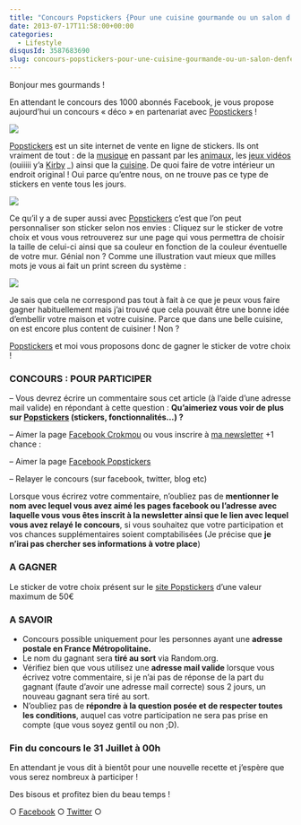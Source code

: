 ```yaml
---
title: "Concours Popstickers {Pour une cuisine gourmande ou un salon d'enfer}"
date: 2013-07-17T11:58:00+00:00
categories:
  - Lifestyle
disqusId: 3587683690
slug: concours-popstickers-pour-une-cuisine-gourmande-ou-un-salon-denfer
---
```


Bonjour mes gourmands !

En attendant le concours des 1000 abonnés Facebook, je vous propose aujourd’hui un concours « déco » en partenariat avec [Popstickers](http://www.popstickers.fr/) !

[![](http://www.crokmou.com/wp-content/uploads/2013/07/cupcake-238x3001-238x300.png)](http://www.popstickers.fr/)

[Popstickers](http://www.popstickers.fr/) est un site internet de vente en ligne de stickers. Ils ont vraiment de tout : de la [musique](http://www.popstickers.fr/12-stickers-musique) en passant par les [animaux](http://www.popstickers.fr/3-stickers-animaux), les [jeux vidéos](http://www.popstickers.fr/10-stickers-jeux) (ouiiiii y’a [Kirby](http://www.popstickers.fr/stickers-jeux/454-kirby.html) *_*) ainsi que la [cuisine](http://www.popstickers.fr/5-stickers-cuisine). De quoi faire de votre intérieur un endroit original ! Oui parce qu’entre nous, on ne trouve pas ce type de stickers en vente tous les jours.

[![](http://www.crokmou.com/wp-content/uploads/2013/07/Capture-d-E2-80-99e-CC-81cran-2013-07-17-a-CC-80-12.34.44-300x2131-300x213.png)](http://www.popstickers.fr/)

Ce qu’il y a de super aussi avec [Popstickers](http://www.popstickers.fr/) c’est que l’on peut personnaliser son sticker selon nos envies : Cliquez sur le sticker de votre choix et vous vous retrouverez sur une page qui vous permettra de choisir la taille de celui-ci ainsi que sa couleur en fonction de la couleur éventuelle de votre mur. Génial non ? Comme une illustration vaut mieux que milles mots je vous ai fait un print screen du système :

[![](http://www.crokmou.com/wp-content/uploads/2013/07/Capture-d-E2-80-99e-CC-81cran-2013-07-17-a-CC-80-12.17.45-187x3001-187x300.png)](http://www.popstickers.fr/)

Je sais que cela ne correspond pas tout à fait à ce que je peux vous faire gagner habituellement mais j’ai trouvé que cela pouvait être une bonne idée d’embellir votre maison et votre cuisine. Parce que dans une belle cuisine, on est encore plus content de cuisiner ! Non ?

[Popstickers](http://www.popstickers.fr/) et moi vous proposons donc de gagner le sticker de votre choix !

### CONCOURS : POUR PARTICIPER

  – Vous devrez écrire un commentaire sous cet article (à l’aide d’une adresse mail valide) en répondant à cette question : **Qu’aimeriez vous voir de plus sur [Popstickers](http://www.popstickers.fr/) (stickers, fonctionnalités…) ?**

– Aimer la page [Facebook Crokmou](https://www.facebook.com/pages/CroKMou/148093255259077) ou vous inscrire à [ma newsletter](http://www.crokmou.com/p/newsletter_18.html)
  +1 chance :

– Aimer la page [Facebook Popstickers](https://www.facebook.com/pages/Popstickers/125529234290742?ref=hl) 

– Relayer le concours (sur facebook, twitter, blog etc)

Lorsque vous écrirez votre commentaire, n’oubliez pas de **mentionner le nom avec lequel vous avez aimé les pages facebook ou l’adresse avec laquelle vous vous êtes inscrit à la newsletter ainsi que le lien avec lequel vous avez relayé le concours**, si vous souhaitez que votre participation et vos chances supplémentaires soient comptabilisées (Je précise que **je n’irai pas chercher ses informations à votre place**)

### A GAGNER

Le sticker de votre choix présent sur le [site Popstickers](http://www.popstickers.fr/) d’une valeur maximum de 50€

### A SAVOIR

*   Concours possible uniquement pour les personnes ayant une **adresse postale en France Métropolitaine.**
*   Le nom du gagnant sera **tiré au sort** via Random.org.
*   Vérifiez bien que vous utilisez une **adresse mail valide** lorsque vous écrivez votre commentaire, si je n’ai pas de réponse de la part du gagnant (faute d’avoir une adresse mail correcte) sous 2 jours, un nouveau gagnant sera tiré au sort.
*   N’oubliez pas de **répondre à la question posée et de respecter toutes les conditions**, auquel cas votre participation ne sera pas prise en compte (que vous soyez gentil ou non ;D).

### Fin du concours le 31 Juillet à 00h

En attendant je vous dit à bientôt pour une nouvelle recette et j’espère que vous serez nombreux à participer !

Des bisous et profitez bien du beau temps !

○ [Facebook](https://www.facebook.com/crokmou.blog) ○ [Twitter](https://twitter.com/Crokmou) ○

